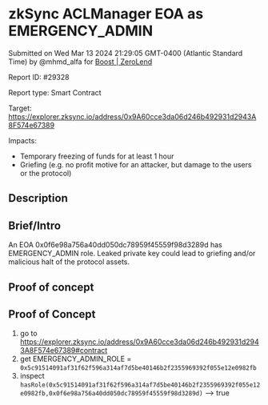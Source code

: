 
# zkSync ACLManager EOA as EMERGENCY_ADMIN

Submitted on Wed Mar 13 2024 21:29:05 GMT-0400 (Atlantic Standard Time) by @mhmd_alfa for [Boost | ZeroLend](https://immunefi.com/bounty/zerolend-boost/)

Report ID: #29328

Report type: Smart Contract

Target: https://explorer.zksync.io/address/0x9A60cce3da06d246b492931d2943A8F574e67389

Impacts:
- Temporary freezing of funds for at least 1 hour
- Griefing (e.g. no profit motive for an attacker, but damage to the users or the protocol)

## Description
## Brief/Intro
An EOA 0x0f6e98a756a40dd050dc78959f45559f98d3289d has EMERGENCY_ADMIN role. Leaked private key could lead to griefing and/or malicious halt of the protocol assets.
        
## Proof of concept
## Proof of Concept

1. go to https://explorer.zksync.io/address/0x9A60cce3da06d246b492931d2943A8F574e67389#contract
2.  get EMERGENCY_ADMIN_ROLE = `0x5c91514091af31f62f596a314af7d5be40146b2f2355969392f055e12e0982fb`
3. inspect `hasRole(0x5c91514091af31f62f596a314af7d5be40146b2f2355969392f055e12e0982fb,0x0f6e98a756a40dd050dc78959f45559f98d3289d)` --> true